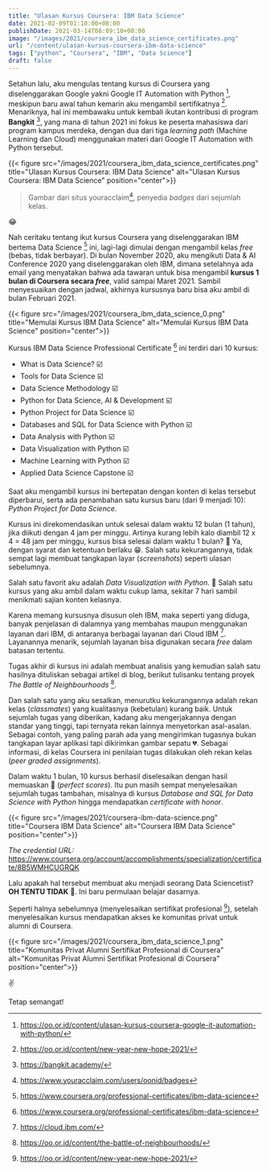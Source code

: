 ```yaml
---
title: "Ulasan Kursus Coursera: IBM Data Science"
date: 2021-02-09T01:10:00+08:00
publishDate: 2021-03-14T08:09:10+08:00
image: "/images/2021/coursera_ibm_data_science_certificates.png"
url: "/content/ulasan-kursus-coursera-ibm-data-science"
tags: ["python", "Coursera", "IBM", "Data Science"]
draft: false
---
```


Setahun lalu, aku mengulas tentang kursus di Coursera yang diselenggarakan Google yakni Google IT Automation with Python [^3], meskipun baru awal tahun kemarin aku mengambil sertifikatnya [^4]. Menariknya, hal ini membawaku untuk kembali ikutan kontribusi di program **Bangkit** [^5], yang mana di tahun 2021 ini fokus ke peserta mahasiswa dari program kampus merdeka, dengan dua dari tiga _learning path_ (Machine Learning dan Cloud) menggunakan materi dari Google IT Automation with Python tersebut. 


{{< figure src="/images/2021/coursera_ibm_data_science_certificates.png" title="Ulasan Kursus Coursera: IBM Data Science" alt="Ulasan Kursus Coursera: IBM Data Science" position="center">}}

> Gambar dari situs youracclaim[^1], penyedia _badges_ dari sejumlah kelas.

:joy:

Nah ceritaku tentang ikut kursus Coursera yang diselenggarakan IBM bertema Data Science [^2] ini, lagi-lagi dimulai dengan mengambil kelas _free_ (bebas, tidak berbayar). Di bulan November 2020, aku mengikuti Data & AI Conference 2020 yang diselenggarakan oleh IBM, dimana setelahnya ada email yang menyatakan bahwa ada tawaran untuk bisa mengambil **kursus 1 bulan di Coursera secara _free_**, valid sampai Maret 2021. Sambil menyesuaikan dengan jadwal, akhirnya kursusnya baru bisa aku ambil di bulan Februari 2021.


{{< figure src="/images/2021/coursera_ibm_data_science_0.png" title="Memulai Kursus IBM Data Science" alt="Memulai Kursus IBM Data Science" position="center">}}

Kursus IBM Data Science Professional Certificate [^2] ini terdiri dari 10 kursus:

* What is Data Science? :ballot_box_with_check:
* Tools for Data Science :ballot_box_with_check:
* Data Science Methodology :ballot_box_with_check:
* Python for Data Science, AI & Development :ballot_box_with_check:
* Python Project for Data Science :ballot_box_with_check:
* Databases and SQL for Data Science with Python :ballot_box_with_check:
* Data Analysis with Python :ballot_box_with_check:
* Data Visualization with Python :ballot_box_with_check:
* Machine Learning with Python :ballot_box_with_check:
* Applied Data Science Capstone :ballot_box_with_check:

Saat aku mengambil kursus ini bertepatan dengan konten di kelas tersebut diperbarui, serta ada penambahan satu kursus baru (dari 9 menjadi 10): _Python Project for Data Science_.

Kursus ini direkomendasikan untuk selesai dalam waktu 12 bulan (1 tahun), jika diikuti dengan 4 jam per minggu. Artinya kurang lebih kalo diambil 12 x 4 = 48 jam per minggu, kursus bisa selesai dalam waktu 1 bulan? :thinking: Ya, dengan syarat dan ketentuan berlaku :grin:. Salah satu kekurangannya, tidak sempat lagi membuat tangkapan layar (_screenshots_) seperti ulasan sebelumnya.

Salah satu favorit aku adalah _Data Visualization with Python_. :black_heart: Salah satu kursus yang aku ambil dalam waktu cukup lama, sekitar 7 hari sambil menikmati sajian konten kelasnya.

Karena memang kursusnya disusun oleh IBM, maka seperti yang diduga, banyak penjelasan di dalamnya yang membahas maupun menggunakan layanan dari IBM, di antaranya berbagai layanan dari Cloud IBM [^6]. Layanannya menarik, sejumlah layanan bisa digunakan secara _free_ dalam batasan tertentu.

Tugas akhir di kursus ini adalah membuat analisis yang kemudian salah satu hasilnya dituliskan sebagai artikel di blog, berikut tulisanku tentang proyek _The Battle of Neighbourhoods_ [^7].

Dan salah satu yang aku sesalkan, menurutku kekurangannya adalah rekan kelas (_classmates_) yang kualitasnya (kebetulan) kurang baik. Untuk sejumlah tugas yang diberikan, kadang aku mengerjakannya dengan standar yang tinggi, tapi ternyata rekan lainnya menyetorkan asal-asalan. Sebagai contoh, yang paling parah ada yang mengirimkan tugasnya bukan tangkapan layar aplikasi tapi dikirimkan gambar sepatu :broken_heart:. Sebagai informasi, di kelas Coursera ini penilaian tugas dilakukan oleh rekan kelas (_peer graded assignments_).

Dalam waktu 1 bulan, 10 kursus berhasil diselesaikan dengan hasil memuaskan :100: (_perfect scores_). Itu pun masih sempat menyelesaikan sejumlah tugas tambahan, misalnya di kursus _Database and SQL for Data Science with Python_ hingga mendapatkan _certificate with honor_.

{{< figure src="/images/2021/coursera-ibm-data-science.png" title="Coursera IBM Data Science" alt="Coursera IBM Data Science" position="center">}}

_The credential URL:_ https://www.coursera.org/account/accomplishments/specialization/certificate/8B5WMHCUGRQK

Lalu apakah hal tersebut membuat aku menjadi seorang Data Sciencetist? **OH TENTU TIDAK** :pray:. Ini baru permulaan belajar dasarnya.

Seperti halnya sebelumnya (menyelesaikan sertifikat profesional [^4]), setelah menyelesaikan kursus mendapatkan akses ke komunitas privat untuk alumni di Coursera.

{{< figure src="/images/2021/coursera_ibm_data_science_1.png" title="Komunitas Privat Alumni Sertifikat Profesional di Coursera" alt="Komunitas Privat Alumni Sertifikat Profesional di Coursera" position="center">}}

:v:

Tetap semangat!

[^1]: https://www.youracclaim.com/users/oonid/badges
[^2]: https://www.coursera.org/professional-certificates/ibm-data-science
[^3]: https://oo.or.id/content/ulasan-kursus-coursera-google-it-automation-with-python/
[^4]: https://oo.or.id/content/new-year-new-hope-2021/
[^5]: https://bangkit.academy/
[^6]: https://cloud.ibm.com/
[^7]: https://oo.or.id/content/the-battle-of-neighbourhoods/

